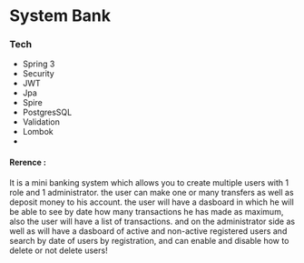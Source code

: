 # System Bank

### Tech

* Spring 3
* Security
* JWT
* Jpa
* Spire
* PostgresSQL
* Validation
* Lombok
*   

#### Rerence : 
It is a mini banking system which allows you to create multiple users with 1 role and 1 administrator. 
the user can make one or many transfers as well as deposit money to his account.
the user will have a dasboard in which he will be able to see by date how many transactions he has made as maximum, also the user will have a list of transactions. 
and on the administrator side as well as will have a dasboard of active and non-active registered users and search by date of users by registration, and can enable and disable how to delete or not delete users!
